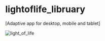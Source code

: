 # lightoflife_libruary
[Adaptive app for desktop, mobile and tablet]

![light_of_life](https://user-images.githubusercontent.com/49997734/190657113-c7a10c70-80dd-474c-97e4-5440bfd52e60.gif)


